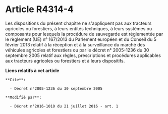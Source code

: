 # Article R4314-4

Les dispositions du présent chapitre ne s'appliquent pas aux tracteurs agricoles ou forestiers, à leurs entités techniques, à
leurs systèmes ou composants pour lesquels la procédure de sauvegarde est réglementée par le règlement (UE) n° 167/2013 du
Parlement européen et du Conseil du 5 février 2013 relatif à la réception et à la surveillance du marché des véhicules
agricoles et forestiers ou par le 
décret n° 2005-1236 du 30 septembre 2005
relatif aux règles, prescriptions et procédures applicables aux tracteurs agricoles ou forestiers et à leurs dispositifs.

**Liens relatifs à cet article**

	**Cite**:

	  - Décret n°2005-1236 du 30 septembre 2005

	**Modifié par**:

	  - Décret n°2016-1010 du 21 juillet 2016 - art. 1
